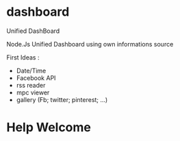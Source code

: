 # dashboard
Unified DashBoard


Node.Js Unified Dashboard using own informations source 

First Ideas : 
  - Date/Time
  - Facebook API
  - rss reader
  - mpc viewer
  - gallery (Fb; twitter; pinterest; ...)
  
  
 # Help Welcome
